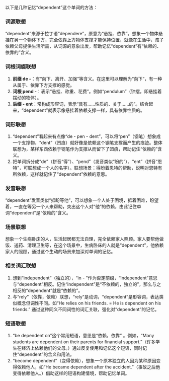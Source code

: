以下是几种记忆“dependent”这个单词的方法：

### 词源联想
“dependent”来源于拉丁语“dependere”，原意为“悬挂、依靠”。想象一个物体悬挂在另一个物体下方，完全依靠上方物体支撑才能保持位置，就像在生活中，孩子依赖父母提供生活所需，从词源的意象出发，帮助记忆“dependent”有“依赖的、依靠的”含义。

### 词根词缀联想
1. **前缀 de -**：有“向下、离开、加强”等含义。在这里可以理解为“向下”，有一种从属于、依靠下方支撑的感觉。
2. **词根 pend -**：表示“悬挂、称重、花费”。例如“pendulum”（钟摆，即悬挂着摆动的物体）。
3. **后缀 - ent**：常构成形容词，表示“具有……性质的、关于……的”。结合起来，“dependent”就表示像悬挂着依赖支撑一样，具有依靠性质的。

### 词形联想
1. “dependent”看起来有点像“de - pen - dent”，可以将“pen”（钢笔）想象成一个支撑物，“dent”（凹痕）就好像是依赖这个钢笔支撑而产生的痕迹。整体联想为，某样东西依赖于钢笔作为支撑从而留下了凹痕，帮助记住“依赖的”含义。
2. 把单词拆分成“de”（拼音“得”）、“pend”（发音类似“盼的”）、“ent”（拼音“恩特”，可联想成一个人的名字）。联想场景：得盼着恩特的帮助，说明对恩特有所依赖，这样就记住了“dependent”依赖的意思。

### 发音联想
“dependent”发音类似“抵盼等他”，可以想象一个人处于困境，抵着困难，盼望着，一直在等另一个人来帮助，突出这个人对“他”的依赖，由此记住单词“dependent”是“依赖的”含义。

### 场景联想
想象一个生病卧床的人，生活起居都无法自理，完全依赖家人照顾。家人要帮他做饭、送药、清理卫生等，在这个场景中，生病卧床的人就是“dependent”，他依赖家人的照顾，通过这个生动的场景来加深对单词的记忆。

### 相关词汇联想
1. 想到“independent”（独立的），“in - ”作为否定前缀，“independent”意思与“dependent”相反。记住“independent”是“不依赖的，独立的”，那么与之相反的“dependent”就是“依赖的”。
2. 与“rely”（依靠，依赖）联想，“rely”是动词，“dependent”是形容词，表达类似概念但词性不同。如“He relies on his friends. = He is dependent on his friends.” 通过这种同义不同词性的词汇关联，强化对“dependent”的记忆。

### 短语联想
1. “be dependent on”这个常用短语，意思是“依赖，依靠” 。例如，“Many students are dependent on their parents for financial support.”（许多学生在经济上依赖他们的父母。）通过反复使用和记忆这个短语，同时记住“dependent”的含义和用法。
2. “become dependent”（变得依赖），想象一个原本独立的人因为某种原因变得依赖他人，如“He became dependent after the accident.”（事故之后他变得依赖他人。）借助这样的短语构建情境，帮助记忆单词。 